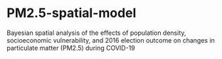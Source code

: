 # PM2.5-spatial-model
Bayesian spatial analysis of the effects of population density, socioeconomic vulnerability, and 2016 election outcome on changes in particulate matter (PM2.5) during COVID-19
